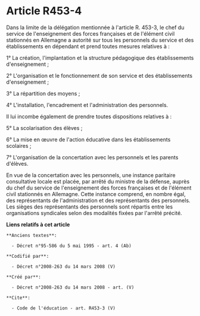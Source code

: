 # Article R453-4

Dans la limite de la délégation mentionnée à l'article R. 453-3, le chef du service de l'enseignement des forces françaises
et de l'élément civil stationnés en Allemagne a autorité sur tous les personnels du service et des établissements en
dépendant et prend toutes mesures relatives à : 

1° La création, l'implantation et la structure pédagogique des établissements d'enseignement ; 

2° L'organisation et le fonctionnement de son service et des établissements d'enseignement ; 

3° La répartition des moyens ; 

4° L'installation, l'encadrement et l'administration des personnels. 

Il lui incombe également de prendre toutes dispositions relatives à : 

5° La scolarisation des élèves ; 

6° La mise en œuvre de l'action éducative dans les établissements scolaires ; 

7° L'organisation de la concertation avec les personnels et les parents d'élèves. 

En vue de la concertation avec les personnels, une instance paritaire consultative locale est placée, par arrêté du ministre
de la défense, auprès du chef du service de l'enseignement des forces françaises et de l'élément civil stationnés en
Allemagne. Cette instance comprend, en nombre égal, des représentants de l'administration et des représentants des
personnels. Les sièges des représentants des personnels sont répartis entre les organisations syndicales selon des modalités
fixées par l'arrêté précité.

**Liens relatifs à cet article**

	**Anciens textes**:

	  - Décret n°95-586 du 5 mai 1995 - art. 4 (Ab)

	**Codifié par**:

	  - Décret n°2008-263 du 14 mars 2008 (V)

	**Créé par**:

	  - Décret n°2008-263 du 14 mars 2008 - art. (V)

	**Cite**:

	  - Code de l'éducation - art. R453-3 (V)
